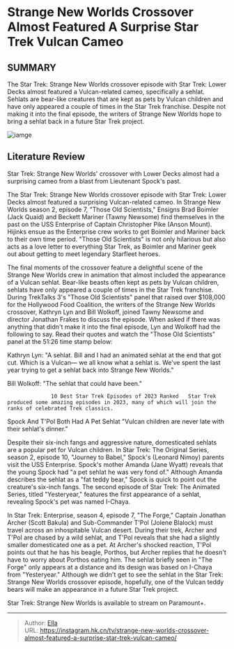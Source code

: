 # Strange New Worlds Crossover Almost Featured A Surprise Star Trek Vulcan Cameo


## SUMMARY 



  The Star Trek: Strange New Worlds crossover episode with Star Trek: Lower Decks almost featured a Vulcan-related cameo, specifically a sehlat.   Sehlats are bear-like creatures that are kept as pets by Vulcan children and have only appeared a couple of times in the Star Trek franchise.   Despite not making it into the final episode, the writers of Strange New Worlds hope to bring a sehlat back in a future Star Trek project.  

![iamge](https://static1.srcdn.com/wordpress/wp-content/uploads/2023/08/star-trek-snw-spock-chapel-breakup-boimler-fault.jpg)

## Literature Review
Star Trek: Strange New Worlds&#39; crossover with Lower Decks almost had a surprising cameo from a blast from Lieutenant Spock&#39;s past.




The Star Trek: Strange New Worlds crossover episode with Star Trek: Lower Decks almost featured a surprising Vulcan-related cameo. In Strange New Worlds season 2, episode 7, &#34;Those Old Scientists,&#34; Ensigns Brad Boimler (Jack Quaid) and Beckett Mariner (Tawny Newsome) find themselves in the past on the USS Enterprise of Captain Christopher Pike (Anson Mount). Hijinks ensue as the Enterprise crew works to get Boimler and Mariner back to their own time period. &#34;Those Old Scientists&#34; is not only hilarious but also acts as a love letter to everything Star Trek, as Boimler and Mariner geek out about getting to meet legendary Starfleet heroes.




The final moments of the crossover feature a delightful scene of the Strange New Worlds crew in animation that almost included the appearance of a Vulcan sehlat. Bear-like beasts often kept as pets by Vulcan children, sehlats have only appeared a couple of times in the Star Trek franchise. During TrekTalks 3&#39;s &#34;Those Old Scientists&#34; panel that raised over $108,000 for the Hollywood Food Coalition, the writers of the Strange New Worlds crossover, Kathryn Lyn and Bill Wolkoff, joined Tawny Newsome and director Jonathan Frakes to discuss the episode. When asked if there was anything that didn&#39;t make it into the final episode, Lyn and Wolkoff had the following to say. Read their quotes and watch the &#34;Those Old Scientists&#34; panel at the 51:26 time stamp below:


Kathryn Lyn: &#34;A sehlat. Bill and I had an animated sehlat at the end that got cut. Which is a Vulcan— we all know what a sehlat is. We’ve spent the last year trying to get a sehlat back into Strange New Worlds.&#34;






Bill Wolkoff: &#34;The sehlat that could have been.&#34;



 

                  10 Best Star Trek Episodes of 2023 Ranked   Star Trek produced some amazing episodes in 2023, many of which will join the ranks of celebrated Trek classics.    


 Spock And T&#39;Pol Both Had A Pet Sehlat 
&#34;Vulcan children are never late with their sehlat&#39;s dinner.&#34;
         

Despite their six-inch fangs and aggressive nature, domesticated sehlats are a popular pet for Vulcan children. In Star Trek: The Original Series, season 2, episode 10, &#34;Journey to Babel,&#34; Spock&#39;s (Leonard Nimoy) parents visit the USS Enterprise. Spock&#39;s mother Amanda (Jane Wyatt) reveals that the young Spock had &#34;a pet sehlat he was very fond of.&#34; Although Amanda describes the sehlat as a &#34;fat teddy bear,&#34; Spock is quick to point out the creature&#39;s six-inch fangs. The second episode of Star Trek: The Animated Series, titled &#34;Yesteryear,&#34; features the first appearance of a sehlat, revealing Spock&#39;s pet was named I-Chaya.




In Star Trek: Enterprise, season 4, episode 7, &#34;The Forge,&#34; Captain Jonathan Archer (Scott Bakula) and Sub-Commander T&#39;Pol (Jolene Blalock) must travel across an inhospitable Vulcan desert. During their trek, Archer and T&#39;Pol are chased by a wild sehlat, and T&#39;Pol reveals that she had a slightly smaller domesticated one as a pet. At Archer&#39;s shocked reaction, T&#39;Pol points out that he has his beagle, Porthos, but Archer replies that he doesn&#39;t have to worry about Porthos eating him. The sehlat briefly seen in &#34;The Forge&#34; only appears at a distance and its design was based on I-Chaya from &#34;Yesteryear.&#34; Although we didn&#39;t get to see the sehlat in the Star Trek: Strange New Worlds crossover episode, hopefully, one of the Vulcan teddy bears will make an appearance in a future Star Trek project.



Star Trek: Strange New Worlds is available to stream on Paramount&#43;.









---

> Author: [Ella](https://instagram.hk.cn/)  
> URL: https://instagram.hk.cn/tv/strange-new-worlds-crossover-almost-featured-a-surprise-star-trek-vulcan-cameo/  

